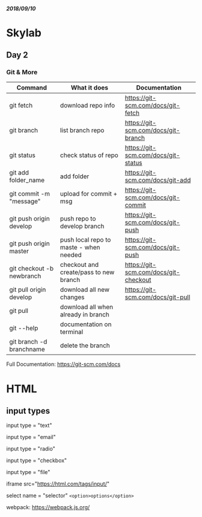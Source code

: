 ##### *2018/09/10*
# Skylab
## Day 2
### Git & More

|Command                  |What it does                               |Documentation                        |
|-------------------------|-------------------------------------------|-------------------------------------|
|git fetch                |download repo info                         |https://git-scm.com/docs/git-fetch   |
|git branch               |list branch repo                           |https://git-scm.com/docs/git-branch  |
|git status               |check status of repo                       |https://git-scm.com/docs/git-status  |               
|git add folder_name      |add folder                                 |https://git-scm.com/docs/git-add     |
|git commit -m "message"  |upload for commit + msg                    |https://git-scm.com/docs/git-commit  |
|git push origin develop  |push repo to develop branch                |https://git-scm.com/docs/git-push    |
|git push origin master   |push local repo to maste - when needed     |https://git-scm.com/docs/git-push    |
|git checkout -b newbranch|checkout and create/pass to new branch     |https://git-scm.com/docs/git-checkout|
|git pull origin develop  |download all new changes                   |https://git-scm.com/docs/git-pull    |
|git pull                 |download all when already in branch        |                                     |
|git --help               |documentation on terminal                  |                                     |
|git branch -d branchname |delete the branch                          |                                     |                                 

Full Documentation: https://git-scm.com/docs

# HTML
## input types

input type = "text"

input type = "email"

input type = "radio"

input type = "checkbox"

input type = "file"

iframe src="https://html.com/tags/input/"

select name = "selector" ```<option>options</option>```

webpack: https://webpack.js.org/

